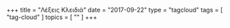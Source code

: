 +++
title = "Λέξεις Κλειδιά"
date = "2017-09-22"
type = "tagcloud"
tags = [ "tag-cloud" ]
topics = [ "" ]
+++
